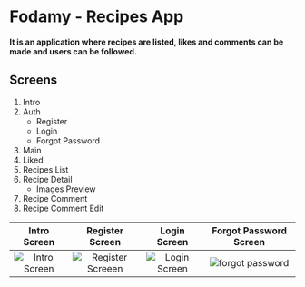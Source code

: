 # Fodamy - Recipes App

**It is an application where recipes are listed, likes and comments can be made and users can be followed.**
## Screens

1. Intro
2. Auth
    - Register
    - Login
    - Forgot Password
6. Main
7. Liked
8. Recipes List
9. Recipe Detail
    - Images Preview
10. Recipe Comment
11. Recipe Comment Edit



| Intro Screen | Register Screen | Login Screen | Forgot Password Screen |
|:---------------:|:---------------:|:---------------:|:---------------:|
|![Intro Screen](https://user-images.githubusercontent.com/79257297/161929153-13399fe8-6d77-4ec3-9899-1fa8f2f4ce20.png)| ![Register Screeen](https://user-images.githubusercontent.com/79257297/161929076-fc32fe9d-6cda-4335-8d67-1cd2031d441e.png)| ![Login Screen](https://user-images.githubusercontent.com/79257297/161929058-3319bff3-4125-4c90-829f-d8d8e868e5b7.png)| ![forgot password](https://user-images.githubusercontent.com/79257297/161929080-15f1520a-bde9-44fe-9c3a-e8a8af9372f8.png)











